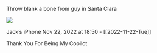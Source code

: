 Throw blank a bone from guy in Santa Clara



![](<file:///Users/johnoleary/Library/Mobile Documents/iCloud~is~workflow~my~workflows/Documents/Screenshots/2022-11-22 185058.png>)

Jack’s iPhone
Nov 22, 2022 at 18:50 - [[2022-11-22-Tue]]

Thank You For Being My Copilot